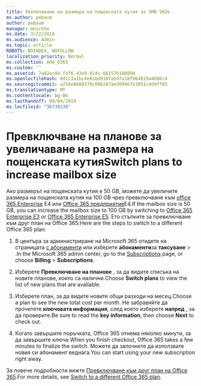 ```yaml
---
title: Увеличаване на размера на пощенската кутия за SMB SKUs
ms.author: pebaum
author: pebaum
manager: mnirkhe
ms.date: 3/22/2018
ms.audience: Admin
ms.topic: article
ROBOTS: NOINDEX, NOFOLLOW
localization_priority: Normal
ms.collection: Adm_O365
ms.custom: ''
ms.assetid: 7a82ec04-fdf6-43e9-924c-66157b180890
ms.openlocfilehash: 0d1c3a1bc4e61bd9167a5d7a18f064819a4686c4
ms.sourcegitcommit: a256e8680379c006287ae30996763051c4d9ff85
ms.translationtype: MT
ms.contentlocale: bg-BG
ms.lasthandoff: 09/04/2019
ms.locfileid: "36739230"
---
```

# <a name="switch-plans-to-increase-mailbox-size"></a><span data-ttu-id="a7874-102">Превключване на планове за увеличаване на размера на пощенската кутия</span><span class="sxs-lookup"><span data-stu-id="a7874-102">Switch plans to increase mailbox size</span></span>

<span data-ttu-id="a7874-103">Ако размерът на пощенската кутия е 50 GB, можете да увеличите размера на пощенската кутия на 100 GB чрез превключване към [office 365 Enterprise](https://products.office.com/business/office-365-enterprise-e3-business-software) Е4 или [Office 365 предприятие](https://products.office.com/business/office-365-enterprise-e5-business-software)Е4.</span><span class="sxs-lookup"><span data-stu-id="a7874-103">If the mailbox size is 50 GB, you can increase the mailbox size to 100 GB by switching to [Office 365 Enterprise E3](https://products.office.com/business/office-365-enterprise-e3-business-software) or [Office 365 Enterprise E5](https://products.office.com/business/office-365-enterprise-e5-business-software).</span></span> <span data-ttu-id="a7874-104">Ето стъпките за превключване към друг план на Office 365:</span><span class="sxs-lookup"><span data-stu-id="a7874-104">Here are the steps to switch to a different Office 365 plan:</span></span>
  
1. <span data-ttu-id="a7874-105">В центъра за администриране на Microsoft 365 отидете на страницата [с абонаменти](https://go.microsoft.com/fwlink/p/?linkid=842054) или изберете **абонаменти**за **таксуване** \> .</span><span class="sxs-lookup"><span data-stu-id="a7874-105">In the Microsoft 365 admin center, go to the [Subscriptions](https://go.microsoft.com/fwlink/p/?linkid=842054) page, or choose **Billing** \> **Subscriptions**.</span></span>
    
2. <span data-ttu-id="a7874-106">Изберете **Превключване на планове** , за да видите списъка на новите планове, които са налични.</span><span class="sxs-lookup"><span data-stu-id="a7874-106">Choose **Switch plans** to view the list of new plans that are available.</span></span> 
    
3. <span data-ttu-id="a7874-107">Изберете план, за да видите новите общи разходи на месец.</span><span class="sxs-lookup"><span data-stu-id="a7874-107">Choose a plan to see the new total cost per month.</span></span> <span data-ttu-id="a7874-108">Не забравяйте да прочетете **ключовата информация**, след което изберете **напред** , за да проверите.</span><span class="sxs-lookup"><span data-stu-id="a7874-108">Be sure to read the **key information**, then choose **Next** to check out.</span></span> 
    
4. <span data-ttu-id="a7874-109">Когато завършите поръчката, Office 365 отнема няколко минути, за да завършите ключа.</span><span class="sxs-lookup"><span data-stu-id="a7874-109">When you finish checkout, Office 365 takes a few minutes to finalize the switch.</span></span> <span data-ttu-id="a7874-110">Можете да започнете да използвате новия си абонамент веднага.</span><span class="sxs-lookup"><span data-stu-id="a7874-110">You can start using your new subscription right away.</span></span>
    
<span data-ttu-id="a7874-111">За повече подробности вижте [Превключване към друг план на Office 365](https://docs.microsoft.com/office365/admin/subscriptions-and-billing/switch-to-a-different-plan).</span><span class="sxs-lookup"><span data-stu-id="a7874-111">For more details, see [Switch to a different Office 365 plan](https://docs.microsoft.com/office365/admin/subscriptions-and-billing/switch-to-a-different-plan).</span></span>
  

